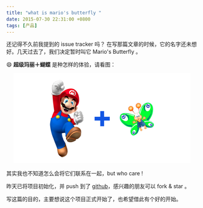 ```yaml
---
title: "what is mario's butterfly "
date: 2015-07-30 22:31:00 +0800
tags: [产品]
---
```


还记得不久前我提到的 issue tracker 吗？ 在写那篇文章的时候，它的名字还未想好。几天过去了，我们决定暂时叫它  Mario's Butterfly 。

😄 **超级玛丽＋蝴蝶** 是种怎样的体验，请看图：

<div style='text-align:center;'>
  <img src='/images/mario_butterfly.png'/>
</div>

其实我也不知道怎么会将它们联系在一起，but who care !

昨天已将项目初始化，并 push 到了 [github](https://github.com/giga-opensource/mario-api)，感兴趣的朋友可以 fork & star 。

写这篇的目的，主要想说这个项目正式开始了，也希望借此有个好的开始。
